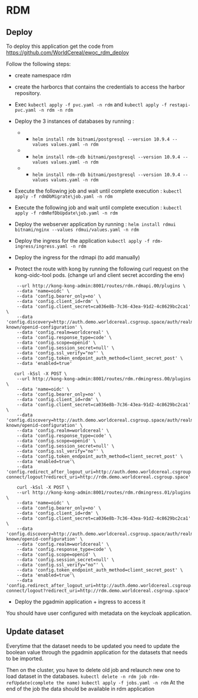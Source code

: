 # RDM

## Deploy
To deploy this application get the code from https://github.com/WorldCereal/ewoc_rdm_deploy

Follow the following steps: 

- create namespace rdm
- create the harborcs that contains the credentials to access the harbor repository.
- Exec ```kubectl apply -f pvc.yaml -n rdm``` and ```kubectl apply -f restapi-pvc.yaml -n rdm -n rdm```
- Deploy the 3 instances of databases by running :
    - - ```helm install rdm bitnami/postgresql --version 10.9.4 --values values.yaml -n rdm```
    - - ```helm install rdm-cdb bitnami/postgresql --version 10.9.4 --values values.yaml -n rdm```
    - - ```helm install rdm-rdb bitnami/postgresql --version 10.9.4 --values values.yaml -n rdm```

- Execute the following job and wait until complete execution : ```kubectl apply -f rdmDbMigrate\job.yaml -n rdm ```

- Execute the following job and wait until complete execution : ```kubectl apply -f rdmRefDbUpdate\job.yaml -n rdm ```

- Deploy the webserver application by running : ```helm install rdmui bitnami/nginx --values rdmui/values.yaml -n rdm```

- Deploy the ingress for the application ```kubectl apply -f rdm-ingress/ingress.yaml -n rdm```
- Deploy the ingress for the rdmapi (to add manually)

- Protect the route with kong by running the following curl request on the kong-oidc-tool pods. (change url and client secret according the env) 
``` curl -kSsl -X POST \
	--url http://kong-kong-admin:8001/routes/rdm.rdmapi.00/plugins \
	--data 'name=oidc' \
	--data 'config.bearer_only=no' \
	--data 'config.client_id=rdm' \
	--data 'config.client_secret=ca036e8b-7c36-43ea-91d2-4c8629bc2ca1' \
	--data 'config.discovery=http://auth.demo.worldcereal.csgroup.space/auth/realms/worldcereal/.well-known/openid-configuration' \
	--data 'config.realm=worldcereal' \
	--data 'config.response_type=code' \
	--data 'config.scope=openid' \
	--data 'config.session_secret=null' \
	--data 'config.ssl_verify="no"' \
	--data 'config.token_endpoint_auth_method=client_secret_post' \
	--data 'enabled=true' 

   curl -kSsl -X POST \
	--url http://kong-kong-admin:8001/routes/rdm.rdmingress.00/plugins \
	--data 'name=oidc' \
	--data 'config.bearer_only=no' \
	--data 'config.client_id=rdm' \
	--data 'config.client_secret=ca036e8b-7c36-43ea-91d2-4c8629bc2ca1' \
	--data 'config.discovery=http://auth.demo.worldcereal.csgroup.space/auth/realms/worldcereal/.well-known/openid-configuration' \
	--data 'config.realm=worldcereal' \
	--data 'config.response_type=code' \
	--data 'config.scope=openid' \
	--data 'config.session_secret=null' \
	--data 'config.ssl_verify="no"' \
	--data 'config.token_endpoint_auth_method=client_secret_post' \
	--data 'enabled=true'\
    --data 'config.redirect_after_logout_uri=http://auth.demo.worldcereal.csgroup.space/auth/realms/worldcereal/protocol/openid-connect/logout?redirect_uri=http://rdm.demo.worldcereal.csgroup.space'

    curl -kSsl -X POST \
	--url http://kong-kong-admin:8001/routes/rdm.rdmingress.01/plugins \
	--data 'name=oidc' \
	--data 'config.bearer_only=no' \
	--data 'config.client_id=rdm' \
	--data 'config.client_secret=ca036e8b-7c36-43ea-91d2-4c8629bc2ca1' \
	--data 'config.discovery=http://auth.demo.worldcereal.csgroup.space/auth/realms/worldcereal/.well-known/openid-configuration' \
	--data 'config.realm=worldcereal' \
	--data 'config.response_type=code' \
	--data 'config.scope=openid' \
	--data 'config.session_secret=null' \
	--data 'config.ssl_verify="no"' \
	--data 'config.token_endpoint_auth_method=client_secret_post' \
	--data 'enabled=true'\
    --data 'config.redirect_after_logout_uri=http://auth.demo.worldcereal.csgroup.space/auth/realms/worldcereal/protocol/openid-connect/logout?redirect_uri=http://rdm.demo.worldcereal.csgroup.space'
```
- Deploy the pgadmin application + ingress to access it

You should have user configured with metadata on the keycloak application. 

## Update dataset

Everytime that the dataset needs to be updated you need to update 
the boolean value through the pgadmin application for the datasets that needs to be imported.

Then on the cluster, you have to delete old job and relaunch new one to load dataset in the databases.
```kubectl delete -n rdm job rdm-refUpdate(complete the name)```
```kubectl apply -f jobs.yaml -n rdm```
At the end of the job the data should be available in rdm application  




